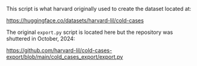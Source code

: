 This script is what harvard originally used to create the dataset located at:

https://huggingface.co/datasets/harvard-lil/cold-cases

The original ```export.py``` script is located here but the repository was shuttered in October, 2024:

https://github.com/harvard-lil/cold-cases-export/blob/main/cold_cases_export/export.py
